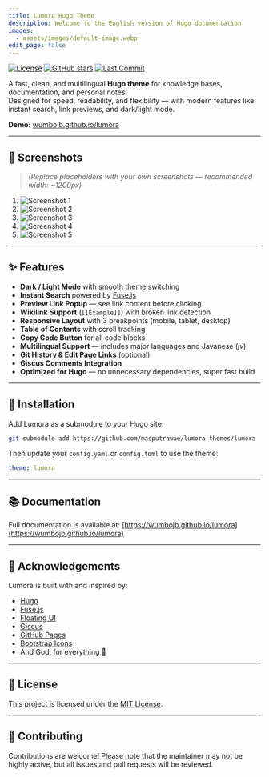 ```yaml
---
title: Lumora Hugo Theme
description: Welcome to the English version of Hugo documentation.
images:
  - assets/images/default-image.webp
edit_page: false
---
```


[![License](https://img.shields.io/github/license/masputrawae/lumora?style=flat-square)](license)
[![GitHub stars](https://img.shields.io/github/stars/masputrawae/lumora?style=flat-square)](https://github.com/masputrawae/lumora/stargazers)
[![Last Commit](https://img.shields.io/github/last-commit/masputrawae/lumora?style=flat-square)](https://github.com/masputrawae/lumora/commits/main)

A fast, clean, and multilingual **Hugo theme** for knowledge bases, documentation, and personal notes.  
Designed for speed, readability, and flexibility — with modern features like instant search, link previews, and dark/light mode.

**Demo:** [wumbojb.github.io/lumora](https://wumbojb.github.io/lumora)

---

## 📸 Screenshots

> *(Replace placeholders with your own screenshots — recommended width: ~1200px)*

1. ![Screenshot 1](screenshots/screenshot1.png)
2. ![Screenshot 2](screenshots/screenshot2.png)
3. ![Screenshot 3](screenshots/screenshot3.png)
4. ![Screenshot 4](screenshots/screenshot4.png)
5. ![Screenshot 5](screenshots/screenshot5.png)

---

## ✨ Features

- **Dark / Light Mode** with smooth theme switching  
- **Instant Search** powered by [Fuse.js](https://fusejs.io)  
- **Preview Link Popup** — see link content before clicking  
- **Wikilink Support** (`[[Example]]`) with broken link detection  
- **Responsive Layout** with 3 breakpoints (mobile, tablet, desktop)  
- **Table of Contents** with scroll tracking  
- **Copy Code Button** for all code blocks  
- **Multilingual Support** — includes major languages and Javanese (*jv*)  
- **Git History & Edit Page Links** (optional)  
- **Giscus Comments Integration**  
- **Optimized for Hugo** — no unnecessary dependencies, super fast build  

---

## 🚀 Installation

Add Lumora as a submodule to your Hugo site:

```bash
git submodule add https://github.com/masputrawae/lumora themes/lumora
````

Then update your `config.yaml` or `config.toml` to use the theme:

```yaml
theme: lumora
```

---

## 📚 Documentation

Full documentation is available at:
[https://wumbojb.github.io/lumora](https://wumbojb.github.io/lumora)

---

## 🙏 Acknowledgements

Lumora is built with and inspired by:

* [Hugo](https://gohugo.io/)
* [Fuse.js](https://fusejs.io/)
* [Floating UI](https://floating-ui.com/)
* [Giscus](https://giscus.app/)
* [GitHub Pages](https://pages.github.com/)
* [Bootstrap Icons](https://icons.getbootstrap.com/)
* And God, for everything 🙌

---

## 📄 License

This project is licensed under the [MIT License](license).

---

## 🤝 Contributing

Contributions are welcome!
Please note that the maintainer may not be highly active, but all issues and pull requests will be reviewed.
